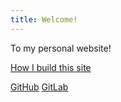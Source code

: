 ```yaml
---
title: Welcome!
---
```


To my personal website!

[How I build this site](README.html)

[GitHub](https://github.com/svemoe)
[GitLab](/https://gitlab.com/svemoe)
